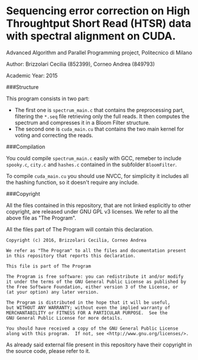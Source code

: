 # Sequencing error correction on High Throughtput Short Read (HTSR) data with spectral alignment on CUDA.

Advanced Algorithm and Parallel Programming project, Politecnico di Milano

Author: Brizzolari Cecilia (852399), Corneo Andrea (849793)

Academic Year: 2015

###Structure

This program consists in two part:
  * The first one is `spectrum_main.c` that contains the preprocessing part, filtering the `*.seq` file retrieving only the full reads. It then computes the spectrum and compresses it in a Bloom Filter structure.
  * The second one is `cuda_main.cu` that contains the two main kernel for voting and correcting the reads.

###Compilation

You could compile `spectrum_main.c` easily with GCC, remeber to include `spooky.c`, `city.c` and `hashes.c` contained in the subfolder `BloomFilter`.

To compile `cuda_main.cu` you should use NVCC, for simplicity it includes all the hashing function, so it doesn't require any include.

###Copyright

All the files contained in this repository, that are not linked esplicitly to other copyright, are released under GNU GPL v3 licenses. We refer to all the above file as "The Program".

All the files part of The Program will contain this declaration.

    Copyright (c) 2016, Brizzolari Cecilia, Corneo Andrea

    We refer as "The Program" to all the files and documentation present
    in this repository that reports this declaration.

    This file is part of The Program

    The Program is free software: you can redistribute it and/or modify
    it under the terms of the GNU General Public License as published by
    the Free Software Foundation, either version 3 of the License, or
    (at your option) any later version.

    The Program is distributed in the hope that it will be useful,
    but WITHOUT ANY WARRANTY; without even the implied warranty of
    MERCHANTABILITY or FITNESS FOR A PARTICULAR PURPOSE.  See the
    GNU General Public License for more details.

    You should have received a copy of the GNU General Public License
    along with this program.  If not, see <http://www.gnu.org/licenses/>.

As already said external file present in this repository have their copyright in the source code, please refer to it.
